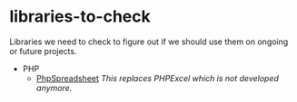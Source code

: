 # libraries-to-check
Libraries we need to check to figure out if we should use them on ongoing or future projects.

* PHP
  * [PhpSpreadsheet](https://github.com/PHPOffice/PhpSpreadsheet) *This replaces PHPExcel which is not developed anymore.*

